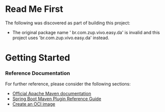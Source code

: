 # Read Me First
The following was discovered as part of building this project:

* The original package name ' br.com.zup.vivo.easy.da' is invalid and this project uses 'br.com.zup.vivo.easy.da' instead.

# Getting Started

### Reference Documentation
For further reference, please consider the following sections:

* [Official Apache Maven documentation](https://maven.apache.org/guides/index.html)
* [Spring Boot Maven Plugin Reference Guide](https://docs.spring.io/spring-boot/docs/2.5.4/maven-plugin/reference/html/)
* [Create an OCI image](https://docs.spring.io/spring-boot/docs/2.5.4/maven-plugin/reference/html/#build-image)

